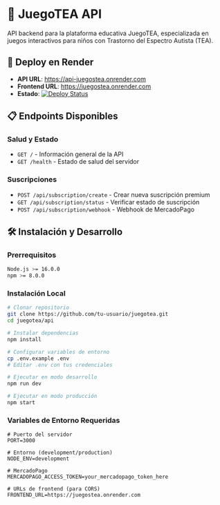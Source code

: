 # 🧩 JuegoTEA API

API backend para la plataforma educativa JuegoTEA, especializada en juegos interactivos para niños con Trastorno del Espectro Autista (TEA).

## 🚀 Deploy en Render

- **API URL**: https://api-juegostea.onrender.com
- **Frontend URL**: https://juegostea.onrender.com
- **Estado**: [![Deploy Status](https://api.render.com/v1/services/srv-YOUR_SERVICE_ID/deploys/latest/badge)](https://render.com)

## 📋 Endpoints Disponibles

### Salud y Estado
- `GET /` - Información general de la API
- `GET /health` - Estado de salud del servidor

### Suscripciones
- `POST /api/subscription/create` - Crear nueva suscripción premium
- `GET /api/subscription/status` - Verificar estado de suscripción
- `POST /api/subscription/webhook` - Webhook de MercadoPago

## 🛠️ Instalación y Desarrollo

### Prerrequisitos
```bash
Node.js >= 16.0.0
npm >= 8.0.0
```

### Instalación Local
```bash
# Clonar repositorio
git clone https://github.com/tu-usuario/juegotea.git
cd juegotea/api

# Instalar dependencias
npm install

# Configurar variables de entorno
cp .env.example .env
# Editar .env con tus credenciales

# Ejecutar en modo desarrollo
npm run dev

# Ejecutar en modo producción
npm start
```

### Variables de Entorno Requeridas

```env
# Puerto del servidor
PORT=3000

# Entorno (development/production)
NODE_ENV=development

# MercadoPago
MERCADOPAGO_ACCESS_TOKEN=your_mercadopago_token_here

# URLs de frontend (para CORS)
FRONTEND_URL=https://juegostea.onrender.com
```